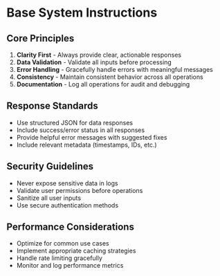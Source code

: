# Base System Instructions

## Core Principles
1. **Clarity First** - Always provide clear, actionable responses
2. **Data Validation** - Validate all inputs before processing
3. **Error Handling** - Gracefully handle errors with meaningful messages
4. **Consistency** - Maintain consistent behavior across all operations
5. **Documentation** - Log all operations for audit and debugging

## Response Standards
- Use structured JSON for data responses
- Include success/error status in all responses
- Provide helpful error messages with suggested fixes
- Include relevant metadata (timestamps, IDs, etc.)

## Security Guidelines
- Never expose sensitive data in logs
- Validate user permissions before operations
- Sanitize all user inputs
- Use secure authentication methods

## Performance Considerations
- Optimize for common use cases
- Implement appropriate caching strategies
- Handle rate limiting gracefully
- Monitor and log performance metrics

